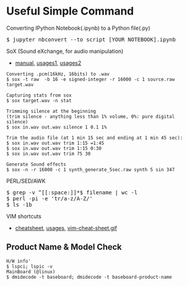 #  Useful Simple Command 


Converting IPython Notebook(.ipynb) to a Python file(.py)
<pre>
$ jupyter nbconvert --to script [YOUR_NOTEBOOK].ipynb
</pre>


SoX (Sound eXchange, for audio manipulation)
- [manual](http://sox.sourceforge.net/sox.html), [usages1](https://digitalcardboard.com/blog/2009/08/25/the-sox-of-silence/comment-page-2/), [usages2](http://forums.justlinux.com/showthread.php?136678-using-sox-to-trim-silence-from-the-end-of-wav-files)
```
Converting .pcm(16kHz, 16bits) to .wav
$ sox -t raw  -b 16 -e signed-integer -r 16000 -c 1 source.raw target.wav 

Capturing stats from sox
$ sox target.wav -n stat

Trimming silence at the beginning 
(trim silence - anything less than 1% volume, 0%: pure digital silence)
$ sox in.wav out.wav silence 1 0.1 1%

Trim the audio file (at 1 min 15 sec and ending at 1 min 45 sec):
$ sox in.wav out.wav trim 1:15 =1:45
$ sox in.wav out.wav trim 1:15 0:30
$ sox in.wav out.wav trim 75 30

Generate Sound effects
$ sox -n -r 16000 -c 1 synth_generate_5sec.raw synth 5 sin 347
```


PERL/SED/AWK 
<pre>
$ grep -v ^[[:space:]]*$ filename | wc -l
$ perl -pi -e 'tr/a-z/A-Z/' 
$ ls -1b
</pre>


VIM shortcuts
- [cheatsheet](https://www.maketecheasier.com/vim-keyboard-shortcuts-cheatsheet), [usages](http://sinoroo.tistory.com/entry/VIM-단축키-및-설정), [vim-cheat-sheet.gif](http://www.viemu.com/vi-vim-cheat-sheet.gif)



## Product Name & Model Check
```
H/W info'
$ lspci; lspic -v
MainBoard (@linux)
$ dmidecode -t baseboard; dmidecode -t baseboard-product-name
```
